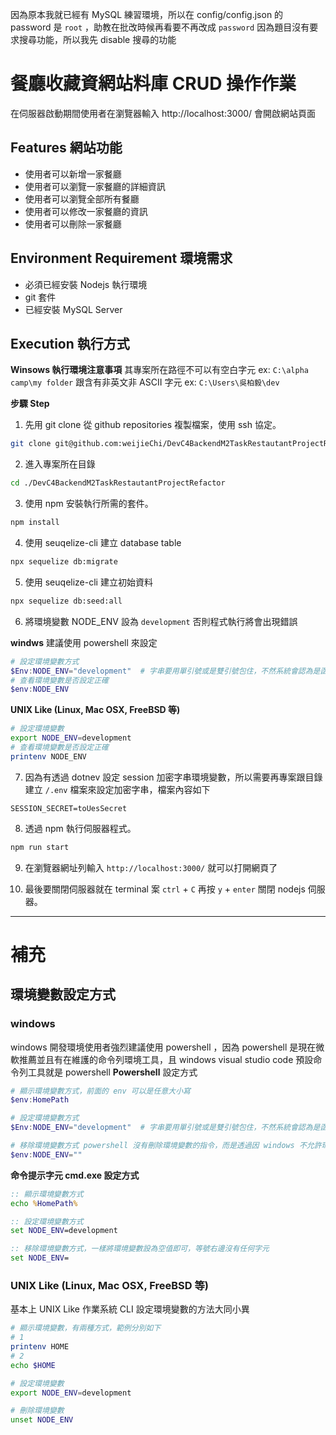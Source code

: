 因為原本我就已經有 MySQL 練習環境，所以在 config/config.json 的 password 是 `root` ，助教在批改時候再看要不再改成 `password`
因為題目沒有要求搜尋功能，所以我先 disable 搜尋的功能

# 餐廳收藏資網站料庫 CRUD 操作作業
在伺服器啟動期間使用者在瀏覽器輸入 http://localhost:3000/ 會開啟網站頁面

## Features 網站功能
* 使用者可以新增一家餐廳
* 使用者可以瀏覽一家餐廳的詳細資訊
* 使用者可以瀏覽全部所有餐廳
* 使用者可以修改一家餐廳的資訊
* 使用者可以刪除一家餐廳

## Environment Requirement 環境需求
* 必須已經安裝 Nodejs 執行環境
* git 套件
* 已經安裝 MySQL Server

## Execution 執行方式
**Winsows 執行環境注意事項**
    其專案所在路徑不可以有空白字元 ex: `C:\alpha camp\my folder` 跟含有非英文非 ASCII 字元 ex: `C:\Users\吳柏毅\dev`

**步驟 Step**
1. 先用 git clone 從 github repositories 複製檔案，使用 ssh 協定。
```sh
git clone git@github.com:weijieChi/DevC4BackendM2TaskRestautantProjectRefactor.git
```
2. 進入專案所在目錄
```sh
cd ./DevC4BackendM2TaskRestautantProjectRefactor
```
3. 使用 npm 安裝執行所需的套件。
```sh
npm install
```
4. 使用 seuqelize-cli 建立 database table
```sh
npx sequelize db:migrate
```
5. 使用 seuqelize-cli 建立初始資料
```sh
npx sequelize db:seed:all
```
6. 將環境變數 NODE_ENV 設為 `development` 否則程式執行將會出現錯誤

**windws**
建議使用 powershell 來設定
```ps1
# 設定環境變數方式
$Env:NODE_ENV="development"  # 字串要用單引號或是雙引號包住，不然系統會認為是函式或是類別
# 查看環境變數是否設定正確
$env:NODE_ENV
```
**UNIX Like (Linux, Mac OSX, FreeBSD 等)**
```sh
# 設定環境變數
export NODE_ENV=development
# 查看環境變數是否設定正確
printenv NODE_ENV
```

7. 因為有透過 dotnev 設定 session 加密字串環境變數，所以需要再專案跟目錄建立 `/.env` 檔案來設定加密字串，檔案內容如下
```
SESSION_SECRET=toUesSecret
```

8. 透過 npm 執行伺服器程式。
```sh
npm run start
```
9. 在瀏覽器網址列輸入 `http://localhost:3000/` 就可以打開網頁了

10. 最後要關閉伺服器就在 terminal 案 `ctrl` + `C` 再按 `y` + `enter` 關閉 nodejs 伺服器。

---

# 補充
## 環境變數設定方式

### windows
windows 開發環境使用者強烈建議使用 powershell ，因為 powershell 是現在微軟推薦並且有在維護的命令列環境工具，且 windows visual studio code 預設命令列工具就是 powershell
**Powershell** 設定方式

```ps1
# 顯示環境變數方式，前面的 env 可以是任意大小寫
$env:HomePath

# 設定環境變數方式
$Env:NODE_ENV="development"  # 字串要用單引號或是雙引號包住，不然系統會認為是函式或是類別

# 移除環境變數方式 powershell 沒有刪除環境變數的指令，而是透過因 windows 不允許環境變視為空字串或是空值，所以只要將已經存在的環境變數設回空字串，系統就會將該環境變數移除
$env:NODE_ENV=""
```

**命令提示字元 cmd.exe 設定方式**

```cmd
:: 顯示環境變數方式
echo %HomePath%

:: 設定環境變數方式
set NODE_ENV=development

:: 移除環境變數方式，一樣將環境變數設為空值即可，等號右邊沒有任何字元
set NODE_ENV=
```

### UNIX Like (Linux, Mac OSX, FreeBSD 等)

基本上 UNIX Like 作業系統 CLI 設定環境變數的方法大同小異

```sh
# 顯示環境變數，有兩種方式，範例分別如下
# 1
printenv HOME
# 2
echo $HOME

# 設定環境變數
export NODE_ENV=development

# 刪除環境變數
unset NODE_ENV
```